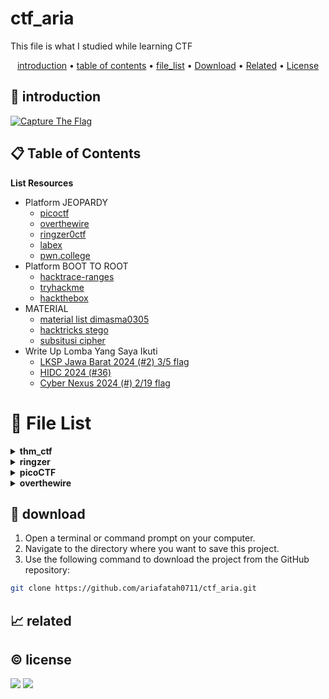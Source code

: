 # ctf_aria

This file is what I studied while learning CTF

<p align="center">
  <a href="#introduction">introduction</a> •
  <a href="#table-of-contents">table of contents</a> •
  <a href="#file-list">file_list</a> •
  <a href="#download">Download</a> •
  <a href="#related">Related</a> •
  <a href="#license">License</a>
</p>

<p id="introduction"></p>

## 🚀 introduction

<p align="left"> 
  <a href="#">
    <img alt="Capture The Flag" src="https://img.shields.io/badge/-Capture%20The%20Flag-FF5733?style=flat-square&logo=flag&logoColor=white" />
  </a>
</p>

<p id="table-of-contents"></p>

## 📋 Table of Contents

<b>List Resources</b>

<ul>
  <li>Platform JEOPARDY<ul>
    <li><a href="https://play.picoctf.org">picoctf</a></li>
    <li><a href="https://overthewire.org">overthewire</a></li>
    <li><a href="https://ringzer0ctf.com">ringzer0ctf</a></li>
    <li><a href="https://labex.io">labex</a></li>
    <li><a href="https://pwn.college">pwn.college</a></li>
  </ul></li>
  <li>Platform BOOT TO ROOT<ul>
    <li><a href="https://hacktrace-ranges.id">hacktrace-ranges</a></li>
    <li><a href="https://tryhackme.com">tryhackme</a></li>
    <li><a href="https:/www.hackthebox.com">hackthebox</a></li>
  </ul></li>
  <li>MATERIAL<ul>
    <li><a href="https://dimasma0305.github.io/Cyber-Security-Learning-Resources/Resource_List/Link_Bermanfaat">material list dimasma0305</a></li>
    <li><a href="https://book.hacktricks.xyz/crypto-and-stego/stego-tricks">hacktricks stego</a></li>
    <li><a href="https://www.quipqiup.com/">subsitusi cipher</a></li>
  </ul></li>
   <li>Write Up Lomba Yang Saya Ikuti<ul>
    <li><a href="https://drive.google.com/drive/folders/1vyxHyRjd-YIiS12Yys3Tfl03jCzN8Q5a?usp=sharing">LKSP Jawa Barat 2024 (#2) 3/5 flag</a></li>
    <li><a href="https://drive.google.com/drive/folders/1BdVNx5qjON1tRhbKsVNTvZAf4j1kbIcK?usp=sharing">HIDC 2024 (#36)</a></li>
    <li><a href="https://drive.google.com/drive/folders/1tWKEWgygs_bMwF3wFQvLpKDsLTb0dqCA?usp=sharing">Cyber Nexus 2024 (#) 2/19 flag</a></li>
  </ul></li>
</ul>

<p id="file-list"></p>

# 📄 File List

<details>
<summary><b>thm_ctf</b></summary>
<ul>
  <li><a href='thm_ctf/E1_bounty%20hacker.md'>E1_bounty hacker</a></li>
  <li><a href='thm_ctf/E1_rootme.md'>E1_rootme</a></li>
  <li><a href='thm_ctf/E2_basic_pentesting.md'>E2_basic_pentesting</a></li>
  <li><a href='thm_ctf/_step_by_step.md'>_step_by_step</a></li>
</ul>
</details>

<details>
<summary><b>ringzer</b></summary>
<details>
<summary><b>Jail_Escaping</b></summary>
<ul>
  <li><a href='ringzer/Jail_Escaping/bash%20jail%201.md'>bash jail 1</a></li>
  <li><a href='ringzer/Jail_Escaping/bash%20jail%202.md'>bash jail 2</a></li>
  <li><a href='ringzer/Jail_Escaping/bash%20jail%203%20un.md'>bash jail 3 un</a></li>
</ul>
</details>

<details>
<summary><b>cryptography</b></summary>
<ul>
  <li><a href='ringzer/cryptography/1_File%20recovery.md'>1_File recovery</a></li>
  <li><a href='ringzer/cryptography/1_Some%20martian%20message.md'>1_Some martian message</a></li>
  <li><a href='ringzer/cryptography/1_You%20re%20drunk.md'>1_You re drunk</a></li>
  <li><a href='ringzer/cryptography/2_Martian%20message%20part%202.md'>2_Martian message part 2</a></li>
  <li><a href='ringzer/cryptography/2_Public%20key%20recovery.md'>2_Public key recovery</a></li>
  <li><a href='ringzer/cryptography/3_I%20Lost%20my%20password%20can%20you%20find%20it.md'>3_I Lost my password can you find it</a></li>
  <li><a href='ringzer/cryptography/3_Martian%20message%20part%203.md'>3_Martian message part 3</a></li>
  <li><a href='ringzer/cryptography/4_Encrypted%20ZIP%20un.md'>4_Encrypted ZIP un</a></li>
</ul>
</details>

</details>

<details>
<summary><b>picoCTF</b></summary>
<details>
<summary><b>web_exploit</b></summary>
<ul>
  <li><a href='picoCTF/web_exploit/E_Bookmarklet.md'>E_Bookmarklet</a></li>
  <li><a href='picoCTF/web_exploit/E_Cookies.md'>E_Cookies</a></li>
  <li><a href='picoCTF/web_exploit/E_GET_aHEAD.md'>E_GET_aHEAD</a></li>
  <li><a href='picoCTF/web_exploit/E_Includes.md'>E_Includes</a></li>
  <li><a href='picoCTF/web_exploit/E_Insp3ct0r.md'>E_Insp3ct0r</a></li>
  <li><a href='picoCTF/web_exploit/E_Inspect_HTML.md'>E_Inspect_HTML</a></li>
  <li><a href='picoCTF/web_exploit/E_IntroToBurp.md'>E_IntroToBurp</a></li>
  <li><a href='picoCTF/web_exploit/E_Local%20Authority.md'>E_Local Authority</a></li>
  <li><a href='picoCTF/web_exploit/E_Scavenger%20Hunt.md'>E_Scavenger Hunt</a></li>
  <li><a href='picoCTF/web_exploit/E_Unminify.md'>E_Unminify</a></li>
  <li><a href='picoCTF/web_exploit/E_WebDecode.md'>E_WebDecode</a></li>
  <li><a href='picoCTF/web_exploit/E_dont-use-client-side.md'>E_dont-use-client-side</a></li>
  <li><a href='picoCTF/web_exploit/E_logon.md'>E_logon</a></li>
  <li><a href='picoCTF/web_exploit/E_where%20are%20the%20robots.md'>E_where are the robots</a></li>
  <li><a href='picoCTF/web_exploit/M_picobrowser.md'>M_picobrowser</a></li>
</ul>
</details>

<details>
<summary><b>reverse</b></summary>
<ul>
  <li><a href='picoCTF/reverse/E_Transformation.md'>E_Transformation</a></li>
  <li><a href='picoCTF/reverse/E_vault-door-training.md'>E_vault-door-training</a></li>
  <li><a href='picoCTF/reverse/M_GDB%20baby%20step%201.md'>M_GDB baby step 1</a></li>
  <li><a href='picoCTF/reverse/M_Packer.md'>M_Packer</a></li>
  <li><a href='picoCTF/reverse/M_un_GDB%20baby%20step%202.md'>M_un_GDB baby step 2</a></li>
</ul>
</details>

<details>
<summary><b>forensics</b></summary>
<ul>
  <li><a href='picoCTF/forensics/E_CanYouSee.md'>E_CanYouSee</a></li>
  <li><a href='picoCTF/forensics/E_Glory%20of%20the%20Garden.md'>E_Glory of the Garden</a></li>
  <li><a href='picoCTF/forensics/E_Scan%20Surprise.md'>E_Scan Surprise</a></li>
  <li><a href='picoCTF/forensics/E_Secret%20of%20the%20Polyglot.md'>E_Secret of the Polyglot</a></li>
  <li><a href='picoCTF/forensics/E_Verify.md'>E_Verify</a></li>
  <li><a href='picoCTF/forensics/E_information.md'>E_information</a></li>
  <li><a href='picoCTF/forensics/M_un_PcapPoisoning.md'>M_un_PcapPoisoning</a></li>
</ul>
</details>

<details>
<summary><b>cryptography</b></summary>
<ul>
  <li><a href='picoCTF/cryptography/E_13.md'>E_13</a></li>
  <li><a href='picoCTF/cryptography/E_Mod%2026.md'>E_Mod 26</a></li>
  <li><a href='picoCTF/cryptography/E_The%20Numbers.md'>E_The Numbers</a></li>
  <li><a href='picoCTF/cryptography/E_interencdec.md'>E_interencdec</a></li>
  <li><a href='picoCTF/cryptography/M_Easy1.md'>M_Easy1</a></li>
  <li><a href='picoCTF/cryptography/M_Mind%20your%20Ps%20and%20Qs.md'>M_Mind your Ps and Qs</a></li>
  <li><a href='picoCTF/cryptography/M_Mr-Worldwide.md'>M_Mr-Worldwide</a></li>
  <li><a href='picoCTF/cryptography/M_So%20Meta.md'>M_So Meta</a></li>
  <li><a href='picoCTF/cryptography/M_Vigenere.md'>M_Vigenere</a></li>
  <li><a href='picoCTF/cryptography/M_caesar.md'>M_caesar</a></li>
  <li><a href='picoCTF/cryptography/M_rotation.md'>M_rotation</a></li>
  <li><a href='picoCTF/cryptography/M_substitution0.md'>M_substitution0</a></li>
  <li><a href='picoCTF/cryptography/M_substitution1.md'>M_substitution1</a></li>
  <li><a href='picoCTF/cryptography/M_substitution2.md'>M_substitution2</a></li>
  <li><a href='picoCTF/cryptography/M_un_Mini%20RSA.md'>M_un_Mini RSA</a></li>
  <li><a href='picoCTF/cryptography/M_un_morse-code.md'>M_un_morse-code</a></li>
</ul>
</details>

<details>
<summary><b>general</b></summary>
<ul>
  <li><a href='picoCTF/general/E_2Warm.md'>E_2Warm</a></li>
  <li><a href='picoCTF/general/E_Bases.md'>E_Bases</a></li>
  <li><a href='picoCTF/general/E_Big%20Zip.md'>E_Big Zip</a></li>
  <li><a href='picoCTF/general/E_Binary%20Search.md'>E_Binary Search</a></li>
  <li><a href='picoCTF/general/E_Blame%20Game.md'>E_Blame Game</a></li>
  <li><a href='picoCTF/general/E_Codebook.md'>E_Codebook</a></li>
  <li><a href='picoCTF/general/E_Collaborative%20Development.md'>E_Collaborative Development</a></li>
  <li><a href='picoCTF/general/E_Commitment%20Issues.md'>E_Commitment Issues</a></li>
  <li><a href='picoCTF/general/E_First%20Find.md'>E_First Find</a></li>
  <li><a href='picoCTF/general/E_First%20Grep.md'>E_First Grep</a></li>
  <li><a href='picoCTF/general/E_Glitch%20Cat.md'>E_Glitch Cat</a></li>
  <li><a href='picoCTF/general/E_HashingJobApp.md'>E_HashingJobApp</a></li>
  <li><a href='picoCTF/general/E_Lets%20Warm%20Up.md'>E_Lets Warm Up</a></li>
  <li><a href='picoCTF/general/E_Magikarp%20Ground%20Mission.md'>E_Magikarp Ground Mission</a></li>
  <li><a href='picoCTF/general/E_Nice%20netcat.md'>E_Nice netcat</a></li>
  <li><a href='picoCTF/general/E_Obedient%20Cat.md'>E_Obedient Cat</a></li>
  <li><a href='picoCTF/general/E_PW%20Crack%201.md'>E_PW Crack 1</a></li>
  <li><a href='picoCTF/general/E_PW%20Crack%202.md'>E_PW Crack 2</a></li>
  <li><a href='picoCTF/general/E_Python%20Wrangling.md'>E_Python Wrangling</a></li>
  <li><a href='picoCTF/general/E_Static%20aint%20always%20noise.md'>E_Static aint always noise</a></li>
  <li><a href='picoCTF/general/E_Super%20SSH.md'>E_Super SSH</a></li>
  <li><a href='picoCTF/general/E_Tab,%20Tab,%20Attack.md'>E_Tab, Tab, Attack</a></li>
  <li><a href='picoCTF/general/E_Time%20Machine.md'>E_Time Machine</a></li>
  <li><a href='picoCTF/general/E_Warmed%20Up.md'>E_Warmed Up</a></li>
  <li><a href='picoCTF/general/E_Wave%20a%20flag.md'>E_Wave a flag</a></li>
  <li><a href='picoCTF/general/E_binhexa.md'>E_binhexa</a></li>
  <li><a href='picoCTF/general/E_convertme.py.md'>E_convertme.py</a></li>
  <li><a href='picoCTF/general/E_endianness.md'>E_endianness</a></li>
  <li><a href='picoCTF/general/E_fixme1.py.md'>E_fixme1.py</a></li>
  <li><a href='picoCTF/general/E_fixme2.py.md'>E_fixme2.py</a></li>
  <li><a href='picoCTF/general/E_repetitions.md'>E_repetitions</a></li>
  <li><a href='picoCTF/general/E_runme.py.md'>E_runme.py</a></li>
  <li><a href='picoCTF/general/E_strings%20it.md'>E_strings it</a></li>
  <li><a href='picoCTF/general/E_whats%20a%20net%20cat.md'>E_whats a net cat</a></li>
  <li><a href='picoCTF/general/M_ASCII%20Numbers.md'>M_ASCII Numbers</a></li>
  <li><a href='picoCTF/general/M_Based.md'>M_Based</a></li>
  <li><a href='picoCTF/general/M_PW%20Crack%203.md'>M_PW Crack 3</a></li>
  <li><a href='picoCTF/general/M_PW%20Crack%204.md'>M_PW Crack 4</a></li>
  <li><a href='picoCTF/general/M_PW%20Crack%205.md'>M_PW Crack 5</a></li>
  <li><a href='picoCTF/general/M_Permissions.md'>M_Permissions</a></li>
  <li><a href='picoCTF/general/M_Serpentine.md'>M_Serpentine</a></li>
  <li><a href='picoCTF/general/M_Specialer.md'>M_Specialer</a></li>
  <li><a href='picoCTF/general/M_chrono.md'>M_chrono</a></li>
  <li><a href='picoCTF/general/M_flag_shop.md'>M_flag_shop</a></li>
  <li><a href='picoCTF/general/M_plumbing.md'>M_plumbing</a></li>
  <li><a href='picoCTF/general/M_un_Special.md'>M_un_Special</a></li>
  <li><a href='picoCTF/general/M_useless.md'>M_useless</a></li>
</ul>
</details>

</details>

<details>
<summary><b>overthewire</b></summary>
<details>
<summary><b>leviathan</b></summary>
<ul>
  <li><a href='overthewire/leviathan/level%2001.md'>level 01</a></li>
  <li><a href='overthewire/leviathan/level%2002%20un.md'>level 02 un</a></li>
</ul>
</details>

<details>
<summary><b>natas</b></summary>
<ul>
  <li><a href='overthewire/natas/level%2000.md'>level 00</a></li>
  <li><a href='overthewire/natas/level%2001.md'>level 01</a></li>
  <li><a href='overthewire/natas/level%2002.md'>level 02</a></li>
  <li><a href='overthewire/natas/level%2003.md'>level 03</a></li>
  <li><a href='overthewire/natas/level%2004.md'>level 04</a></li>
  <li><a href='overthewire/natas/level%2005.md'>level 05</a></li>
  <li><a href='overthewire/natas/level%2006.md'>level 06</a></li>
  <li><a href='overthewire/natas/level%2007.md'>level 07</a></li>
  <li><a href='overthewire/natas/level%2008.md'>level 08</a></li>
  <li><a href='overthewire/natas/level%2009.md'>level 09</a></li>
  <li><a href='overthewire/natas/level%2010.md'>level 10</a></li>
  <li><a href='overthewire/natas/level%2011.md'>level 11</a></li>
  <li><a href='overthewire/natas/level%2012.md'>level 12</a></li>
  <li><a href='overthewire/natas/level%2013.md'>level 13</a></li>
  <li><a href='overthewire/natas/level%2014.md'>level 14</a></li>
  <li><a href='overthewire/natas/level%2015.md'>level 15</a></li>
  <li><a href='overthewire/natas/level%2016.md'>level 16</a></li>
  <li><a href='overthewire/natas/level%2017.md'>level 17</a></li>
  <li><a href='overthewire/natas/level%2018%20un.md'>level 18 un</a></li>
  <li><a href='overthewire/natas/level%2019%20un.md'>level 19 un</a></li>
  <li><a href='overthewire/natas/level%2020%20un.md'>level 20 un</a></li>
</ul>
<details>
<summary><b>solve</b></summary>
</details>

</details>

<details>
<summary><b>bandit</b></summary>
<ul>
  <li><a href='overthewire/bandit/level%2001.md'>level 01</a></li>
  <li><a href='overthewire/bandit/level%2002.md'>level 02</a></li>
  <li><a href='overthewire/bandit/level%2003.md'>level 03</a></li>
  <li><a href='overthewire/bandit/level%2004.md'>level 04</a></li>
  <li><a href='overthewire/bandit/level%2005.md'>level 05</a></li>
  <li><a href='overthewire/bandit/level%2006.md'>level 06</a></li>
  <li><a href='overthewire/bandit/level%2007.md'>level 07</a></li>
  <li><a href='overthewire/bandit/level%2008.md'>level 08</a></li>
  <li><a href='overthewire/bandit/level%2009.md'>level 09</a></li>
  <li><a href='overthewire/bandit/level%2010.md'>level 10</a></li>
  <li><a href='overthewire/bandit/level%2011.md'>level 11</a></li>
  <li><a href='overthewire/bandit/level%2012.md'>level 12</a></li>
  <li><a href='overthewire/bandit/level%2013.md'>level 13</a></li>
  <li><a href='overthewire/bandit/level%2014.md'>level 14</a></li>
  <li><a href='overthewire/bandit/level%2015.md'>level 15</a></li>
  <li><a href='overthewire/bandit/level%2016.md'>level 16</a></li>
  <li><a href='overthewire/bandit/level%2017.md'>level 17</a></li>
  <li><a href='overthewire/bandit/level%2018.md'>level 18</a></li>
  <li><a href='overthewire/bandit/level%2019.md'>level 19</a></li>
  <li><a href='overthewire/bandit/level%2020.md'>level 20</a></li>
  <li><a href='overthewire/bandit/level%2021.md'>level 21</a></li>
  <li><a href='overthewire/bandit/level%2022.md'>level 22</a></li>
  <li><a href='overthewire/bandit/level%2023.md'>level 23</a></li>
  <li><a href='overthewire/bandit/level%2024.md'>level 24</a></li>
  <li><a href='overthewire/bandit/level%2025.md'>level 25</a></li>
  <li><a href='overthewire/bandit/level%2026.md'>level 26</a></li>
  <li><a href='overthewire/bandit/level%2027.md'>level 27</a></li>
  <li><a href='overthewire/bandit/level%2028.md'>level 28</a></li>
  <li><a href='overthewire/bandit/level%2029.md'>level 29</a></li>
  <li><a href='overthewire/bandit/level%2030.md'>level 30</a></li>
  <li><a href='overthewire/bandit/level%2031.md'>level 31</a></li>
  <li><a href='overthewire/bandit/level%2032.md'>level 32</a></li>
  <li><a href='overthewire/bandit/level%2033.md'>level 33</a></li>
</ul>
</details>

<details>
<summary><b>krypton</b></summary>
<ul>
  <li><a href='overthewire/krypton/level%2001.md'>level 01</a></li>
  <li><a href='overthewire/krypton/level%2002.md'>level 02</a></li>
  <li><a href='overthewire/krypton/level%2003.md'>level 03</a></li>
  <li><a href='overthewire/krypton/level%2004.md'>level 04</a></li>
  <li><a href='overthewire/krypton/level%2005.md'>level 05</a></li>
  <li><a href='overthewire/krypton/level%2006.md'>level 06</a></li>
  <li><a href='overthewire/krypton/level%2007.md'>level 07</a></li>
</ul>
<details>
<summary><b>krypton3</b></summary>
</details>

<details>
<summary><b>krypton5</b></summary>
</details>

<details>
<summary><b>krypton1</b></summary>
</details>

<details>
<summary><b>krypton4</b></summary>
</details>

</details>

</details>

<p id="download"></p>

## 🔨 download

1. Open a terminal or command prompt on your computer.
2. Navigate to the directory where you want to save this project.
3. Use the following command to download the project from the GitHub repository:
```sh
git clone https://github.com/ariafatah0711/ctf_aria.git
```

<p id="related"></p>

## 📈 related

<p id="license"></p>

## ©️ license
<a href="https://github.com/ariafatah0711" alt="CREATED"><img src="https://img.shields.io/static/v1?style=for-the-badge&label=CREATED%20BY&message=ariafatah0711&color=000000"></a>
<a href="https://github.com/ariafatah0711/ariafatah0711/blob/main/LICENSE" alt="LICENSE"><img src="https://img.shields.io/static/v1?style=for-the-badge&label=LICENSE&message=MIT&color=000000"></a>
